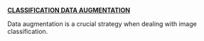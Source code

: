 <span style="text-decoration:underline;">**CLASSIFICATION DATA AUGMENTATION**<span>


Data augmentation is a crucial strategy when dealing with image classification. 




